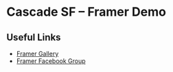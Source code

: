 # Cascade SF – Framer Demo


## Useful Links

- [Framer Gallery](http://framerjs.com/gallery/)
- [Framer Facebook Group](https://www.facebook.com/framerjs)
